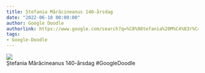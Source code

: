 ```yaml
---
title: Ștefania Mărăcineanus 140-årsdag
date: "2022-06-18 00:00:00"
author: Google Doodle
authorlink: https://www.google.com/search?q=%C8%98tefania%20M%C4%83r%C4%83cineanus%20140-%C3%A5rsdag
tags:
- Google-Doodle
---
```

<img src="https://www.google.com/logos/doodles/2022/stefania-maracineanus-140th-birthday-6753651837109443-l.png" referrerpolicy="no-referrer"><br>Ștefania Mărăcineanus 140-årsdag #GoogleDoodle